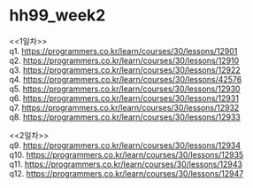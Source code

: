 # hh99_week2
<<1일차>>  
q1. https://programmers.co.kr/learn/courses/30/lessons/12901  
q2. https://programmers.co.kr/learn/courses/30/lessons/12910  
q3. https://programmers.co.kr/learn/courses/30/lessons/12922  
q4. https://programmers.co.kr/learn/courses/30/lessons/42576  
q5. https://programmers.co.kr/learn/courses/30/lessons/12930  
q6. https://programmers.co.kr/learn/courses/30/lessons/12931  
q7. https://programmers.co.kr/learn/courses/30/lessons/12932  
q8. https://programmers.co.kr/learn/courses/30/lessons/12933  
  
<<2일차>>  
q9. https://programmers.co.kr/learn/courses/30/lessons/12934  
q10. https://programmers.co.kr/learn/courses/30/lessons/12935  
q11. https://programmers.co.kr/learn/courses/30/lessons/12943  
q12. https://programmers.co.kr/learn/courses/30/lessons/12947  

